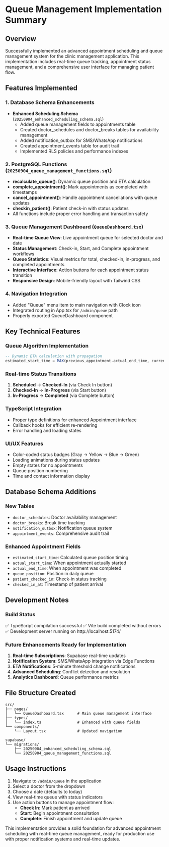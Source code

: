 # Queue Management Implementation Summary

## Overview
Successfully implemented an advanced appointment scheduling and queue management system for the clinic management application. This implementation includes real-time queue tracking, appointment status management, and a comprehensive user interface for managing patient flow.

## Features Implemented

### 1. Database Schema Enhancements
- **Enhanced Scheduling Schema** (`20250904_enhanced_scheduling_schema.sql`)
  - Added queue management fields to appointments table
  - Created doctor_schedules and doctor_breaks tables for availability management
  - Added notification_outbox for SMS/WhatsApp notifications
  - Created appointment_events table for audit trail
  - Implemented RLS policies and performance indexes

### 2. PostgreSQL Functions (`20250904_queue_management_functions.sql`)
- **recalculate_queue()**: Dynamic queue position and ETA calculation
- **complete_appointment()**: Mark appointments as completed with timestamps
- **cancel_appointment()**: Handle appointment cancellations with queue updates
- **checkin_patient()**: Patient check-in with status updates
- All functions include proper error handling and transaction safety

### 3. Queue Management Dashboard (`QueueDashboard.tsx`)
- **Real-time Queue View**: Live appointment queue for selected doctor and date
- **Status Management**: Check-in, Start, and Complete appointment workflows
- **Queue Statistics**: Visual metrics for total, checked-in, in-progress, and completed appointments
- **Interactive Interface**: Action buttons for each appointment status transition
- **Responsive Design**: Mobile-friendly layout with Tailwind CSS

### 4. Navigation Integration
- Added "Queue" menu item to main navigation with Clock icon
- Integrated routing in App.tsx for `/admin/queue` path
- Properly exported QueueDashboard component

## Key Technical Features

### Queue Algorithm Implementation
```sql
-- Dynamic ETA calculation with propagation
estimated_start_time = MAX(previous_appointment.actual_end_time, current_appointment.scheduled_start_time)
```

### Real-time Status Transitions
1. **Scheduled** → **Checked-In** (via Check In button)
2. **Checked-In** → **In-Progress** (via Start button)
3. **In-Progress** → **Completed** (via Complete button)

### TypeScript Integration
- Proper type definitions for enhanced Appointment interface
- Callback hooks for efficient re-rendering
- Error handling and loading states

### UI/UX Features
- Color-coded status badges (Gray → Yellow → Blue → Green)
- Loading animations during status updates
- Empty states for no appointments
- Queue position numbering
- Time and contact information display

## Database Schema Additions

### New Tables
- `doctor_schedules`: Doctor availability management
- `doctor_breaks`: Break time tracking
- `notification_outbox`: Notification queue system
- `appointment_events`: Comprehensive audit trail

### Enhanced Appointment Fields
- `estimated_start_time`: Calculated queue position timing
- `actual_start_time`: When appointment actually started
- `actual_end_time`: When appointment was completed
- `queue_position`: Position in daily queue
- `patient_checked_in`: Check-in status tracking
- `checked_in_at`: Timestamp of patient arrival

## Development Notes

### Build Status
✅ TypeScript compilation successful
✅ Vite build completed without errors
✅ Development server running on http://localhost:5174/

### Future Enhancements Ready for Implementation
1. **Real-time Subscriptions**: Supabase real-time updates
2. **Notification System**: SMS/WhatsApp integration via Edge Functions
3. **ETA Notifications**: 5-minute threshold change notifications
4. **Advanced Scheduling**: Conflict detection and resolution
5. **Analytics Dashboard**: Queue performance metrics

## File Structure Created
```
src/
├── pages/
│   └── QueueDashboard.tsx      # Main queue management interface
├── types/
│   └── index.ts                # Enhanced with queue fields
└── components/
    └── Layout.tsx              # Updated navigation

supabase/
└── migrations/
    ├── 20250904_enhanced_scheduling_schema.sql
    └── 20250904_queue_management_functions.sql
```

## Usage Instructions
1. Navigate to `/admin/queue` in the application
2. Select a doctor from the dropdown
3. Choose a date (defaults to today)
4. View real-time queue with status indicators
5. Use action buttons to manage appointment flow:
   - **Check In**: Mark patient as arrived
   - **Start**: Begin appointment consultation
   - **Complete**: Finish appointment and update queue

This implementation provides a solid foundation for advanced appointment scheduling with real-time queue management, ready for production use with proper notification systems and real-time updates.

